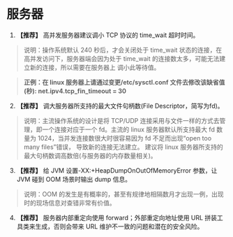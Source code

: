 # 服务器
1. **【推荐】** 高并发服务器建议调小 TCP 协议的 time_wait 超时时间。

> 说明：操作系统默认 240 秒后，才会关闭处于 time_wait 状态的连接，在高并发访问下，服务器端会因为处于 time_wait 的连接数太多，可能无法建立新的连接，所以需要在服务器上 调小此等待值。

> **正例：在 linux 服务器上请通过变更/etc/sysctl.conf 文件去修改该缺省值(秒): net.ipv4.tcp_fin_timeout = 30** 

2. **【推荐】** 调大服务器所支持的最大文件句柄数(File Descriptor，简写为fd)。

> 说明：主流操作系统的设计是将 TCP/UDP 连接采用与文件一样的方式去管理，即一个连接对应于一个 fd。主流的 linux 服务器默认所支持最大 fd 数量为 1024，当并发连接数很大时很容易因为 fd 不足而出现“open too many files”错误， 导致新的连接无法建立。 建议将 linux 服务器所支持的最大句柄数调高数倍(与服务器的内存数量相关)。

3. **【推荐】** 给 JVM 设置-XX:+HeapDumpOnOutOfMemoryError 参数，让 JVM 碰到 OOM 场景时输出 dump 信息。

> 说明：OOM 的发生是有概率的，甚至有规律地相隔数月才出现一例，出现时的现场信息对查错非常有价值。

4. **【推荐】** 服务器内部重定向使用 forward；外部重定向地址使用 URL 拼装工具类来生成，否则会带来 URL 维护不一致的问题和潜在的安全风险。
